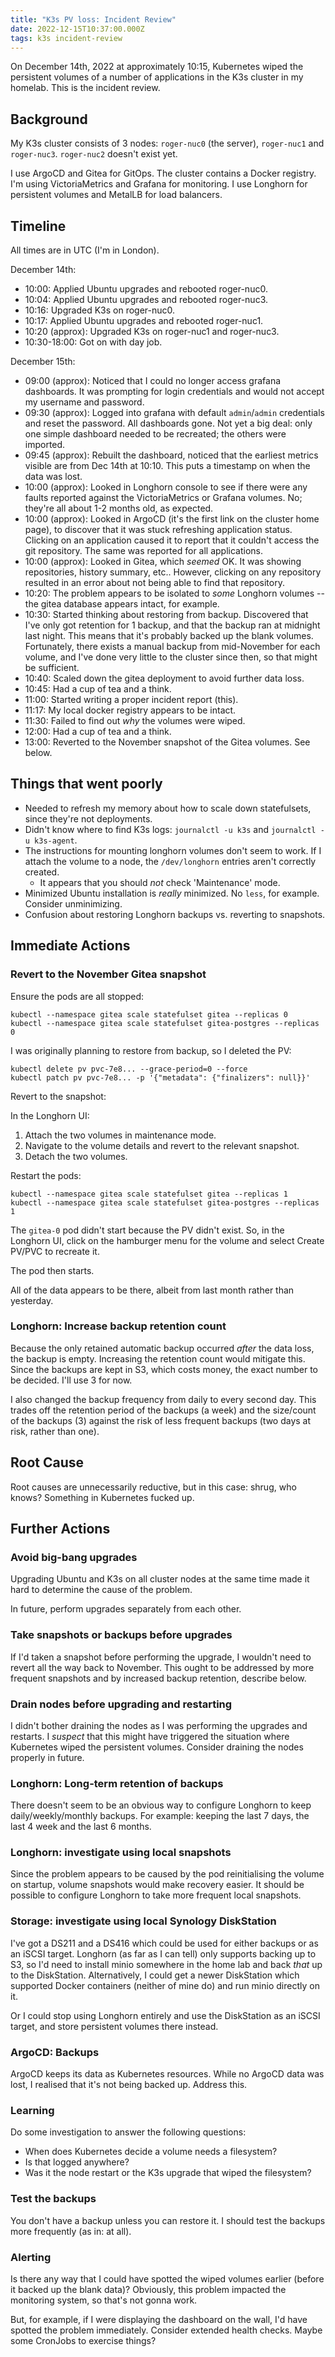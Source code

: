 ```yaml
---
title: "K3s PV loss: Incident Review"
date: 2022-12-15T10:37:00.000Z
tags: k3s incident-review
---
```


On December 14th, 2022 at approximately 10:15, Kubernetes wiped the persistent volumes of a number of applications in
the K3s cluster in my homelab. This is the incident review.

## Background

My K3s cluster consists of 3 nodes: `roger-nuc0` (the server), `roger-nuc1` and `roger-nuc3`. `roger-nuc2` doesn't exist
yet.

I use ArgoCD and Gitea for GitOps. The cluster contains a Docker registry. I'm using VictoriaMetrics and Grafana for
monitoring. I use Longhorn for persistent volumes and MetalLB for load balancers.

## Timeline

All times are in UTC (I'm in London).

December 14th:

- 10:00: Applied Ubuntu upgrades and rebooted roger-nuc0.
- 10:04: Applied Ubuntu upgrades and rebooted roger-nuc3.
- 10:16: Upgraded K3s on roger-nuc0.
- 10:17: Applied Ubuntu upgrades and rebooted roger-nuc1.
- 10:20 (approx): Upgraded K3s on roger-nuc1 and roger-nuc3.
- 10:30-18:00: Got on with day job.

December 15th:
- 09:00 (approx): Noticed that I could no longer access grafana dashboards. It was prompting for login credentials and
  would not accept my username and password.
- 09:30 (approx): Logged into grafana with default `admin`/`admin` credentials and reset the password.
  All dashboards gone. Not yet a big deal: only one simple dashboard needed to be recreated; the others were imported.
- 09:45 (approx): Rebuilt the dashboard, noticed that the earliest metrics visible are from Dec 14th at 10:10. This puts
  a timestamp on when the data was lost.
- 10:00 (approx): Looked in Longhorn console to see if there were any faults reported against the VictoriaMetrics or
  Grafana volumes. No; they're all about 1-2 months old, as expected.
- 10:00 (approx): Looked in ArgoCD (it's the first link on the cluster home page), to discover that it was stuck
  refreshing application status. Clicking on an application caused it to report that it couldn't access the git
  repository. The same was reported for all applications.
- 10:00 (approx): Looked in Gitea, which _seemed_ OK. It was showing repositories, history summary, etc.. However,
  clicking on any repository resulted in an error about not being able to find that repository.
- 10:20: The problem appears to be isolated to _some_ Longhorn volumes -- the gitea database appears intact, for
  example.
- 10:30: Started thinking about restoring from backup. Discovered that I've only got retention for 1 backup, and that
  the backup ran at midnight last night. This means that it's probably backed up the blank volumes. Fortunately, there
  exists a manual backup from mid-November for each volume, and I've done very little to the cluster since then, so that
  might be sufficient.
- 10:40: Scaled down the gitea deployment to avoid further data loss.
- 10:45: Had a cup of tea and a think.
- 11:00: Started writing a proper incident report (this).
- 11:17: My local docker registry appears to be intact.
- 11:30: Failed to find out _why_ the volumes were wiped.
- 12:00: Had a cup of tea and a think.
- 13:00: Reverted to the November snapshot of the Gitea volumes. See below.

## Things that went poorly

- Needed to refresh my memory about how to scale down statefulsets, since they're not deployments.
- Didn't know where to find K3s logs: `journalctl -u k3s` and `journalctl -u k3s-agent`.
- The instructions for mounting longhorn volumes don't seem to work. If I attach the volume to a node, the
  `/dev/longhorn` entries aren't correctly created.
  - It appears that you should _not_ check 'Maintenance' mode.
- Minimized Ubuntu installation is _really_ minimized. No `less`, for example. Consider unminimizing.
- Confusion about restoring Longhorn backups vs. reverting to snapshots.

## Immediate Actions

### Revert to the November Gitea snapshot

Ensure the pods are all stopped:

```
kubectl --namespace gitea scale statefulset gitea --replicas 0
kubectl --namespace gitea scale statefulset gitea-postgres --replicas 0
```

I was originally planning to restore from backup, so I deleted the PV:

```
kubectl delete pv pvc-7e8... --grace-period=0 --force
kubectl patch pv pvc-7e8... -p '{"metadata": {"finalizers": null}}'
```

Revert to the snapshot:

In the Longhorn UI:

1. Attach the two volumes in maintenance mode.
2. Navigate to the volume details and revert to the relevant snapshot.
3. Detach the two volumes.

Restart the pods:

```
kubectl --namespace gitea scale statefulset gitea --replicas 1
kubectl --namespace gitea scale statefulset gitea-postgres --replicas 1
```

The `gitea-0` pod didn't start because the PV didn't exist. So, in the Longhorn UI, click on the hamburger menu for the
volume and select Create PV/PVC to recreate it.

The pod then starts.

All of the data appears to be there, albeit from last month rather than yesterday.

### Longhorn: Increase backup retention count

Because the only retained automatic backup occurred _after_ the data loss, the backup is empty. Increasing the retention
count would mitigate this. Since the backups are kept in S3, which costs money, the exact number to be decided. I'll use
3 for now.

I also changed the backup frequency from daily to every second day. This trades off the retention period of the backups
(a week) and the size/count of the backups (3) against the risk of less frequent backups (two days at risk, rather than
one).

## Root Cause

Root causes are unnecessarily reductive, but in this case: shrug, who knows? Something in Kubernetes fucked up.

## Further Actions

### Avoid big-bang upgrades

Upgrading Ubuntu and K3s on all cluster nodes at the same time made it hard to determine the cause of the problem.

In future, perform upgrades separately from each other.

### Take snapshots or backups before upgrades

If I'd taken a snapshot before performing the upgrade, I wouldn't need to revert all the way back to November. This
ought to be addressed by more frequent snapshots and by increased backup retention, describe below.

### Drain nodes before upgrading and restarting

I didn't bother draining the nodes as I was performing the upgrades and restarts. I _suspect_ that this might have
triggered the situation where Kubernetes wiped the persistent volumes. Consider draining the nodes properly in future.

### Longhorn: Long-term retention of backups

There doesn't seem to be an obvious way to configure Longhorn to keep daily/weekly/monthly backups. For example: keeping
the last 7 days, the last 4 week and the last 6 months.

### Longhorn: investigate using local snapshots

Since the problem appears to be caused by the pod reinitialising the volume on startup, volume snapshots would make
recovery easier. It should be possible to configure Longhorn to take more frequent local snapshots.

### Storage: investigate using local Synology DiskStation

I've got a DS211 and a DS416 which could be used for either backups or as an iSCSI target. Longhorn (as far as I can
tell) only supports backing up to S3, so I'd need to install minio somewhere in the home lab and back _that_ up to the
DiskStation. Alternatively, I could get a newer DiskStation which supported Docker containers (neither of mine do) and
run minio directly on it.

Or I could stop using Longhorn entirely and use the DiskStation as an iSCSI target, and store persistent volumes there
instead.

### ArgoCD: Backups

ArgoCD keeps its data as Kubernetes resources. While no ArgoCD data was lost, I realised that it's not being backed up.
Address this.

### Learning

Do some investigation to answer the following questions:

- When does Kubernetes decide a volume needs a filesystem?
- Is that logged anywhere?
- Was it the node restart or the K3s upgrade that wiped the filesystem?

### Test the backups

You don't have a backup unless you can restore it. I should test the backups more frequently (as in: at all).

### Alerting

Is there any way that I could have spotted the wiped volumes earlier (before it backed up the blank data)? Obviously,
this problem impacted the monitoring system, so that's not gonna work.

But, for example, if I were displaying the dashboard on the wall, I'd have spotted the problem immediately. Consider
extended health checks. Maybe some CronJobs to exercise things?

